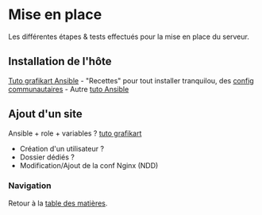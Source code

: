 # Mise en place

Les différentes étapes & tests effectués pour la mise en place du serveur.


## Installation de l'hôte

[Tuto grafikart Ansible](https://www.youtube.com/watch?v=DwNapBHypE8)
	- "Recettes" pour tout installer tranquilou, des [config communautaires](https://galaxy.ansible.com/)
	- Autre [tuto Ansible](https://www.codementor.io/mamytianarakotomalala/how-to-deploy-docker-container-with-ansible-on-debian-8-mavm48kw0)




## Ajout d'un site

Ansible + role + variables ? [tuto grafikart](https://www.youtube.com/watch?v=DwNapBHypE8)

- Création d'un utilisateur ?
- Dossier dédiés ?
- Modification/Ajout de la conf Nginx (NDD)


### Navigation

Retour à la [table des matières](https://github.com/youpiwaza/notes-serveur).